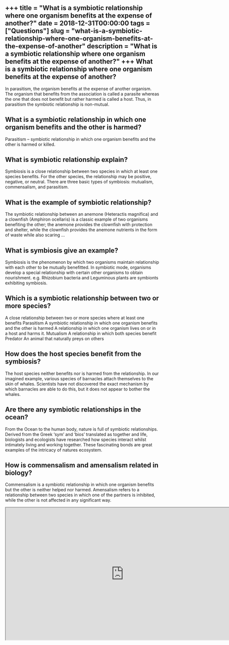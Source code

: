 +++
title = "What is a symbiotic relationship where one organism benefits at the expense of another?"
date = 2018-12-31T00:00:00
tags = ["Questions"]
slug = "what-is-a-symbiotic-relationship-where-one-organism-benefits-at-the-expense-of-another"
description = "What is a symbiotic relationship where one organism benefits at the expense of another?"
+++
What is a symbiotic relationship where one organism benefits at the expense of another?
---------------------------------------------------------------------------------------

In parasitism, the organism benefits at the expense of another organism. The organism that benefits from the association is called a parasite whereas the one that does not benefit but rather harmed is called a host. Thus, in parasitism the symbiotic relationship is non-mutual.

What is a symbiotic relationship in which one organism benefits and the other is harmed?
----------------------------------------------------------------------------------------

Parasitism – symbiotic relationship in which one organism benefits and the other is harmed or killed.

What is symbiotic relationship explain?
---------------------------------------

Symbiosis is a close relationship between two species in which at least one species benefits. For the other species, the relationship may be positive, negative, or neutral. There are three basic types of symbiosis: mutualism, commensalism, and parasitism.

What is the example of symbiotic relationship?
----------------------------------------------

The symbiotic relationship between an anemone (Heteractis magnifica) and a clownfish (Amphiron ocellaris) is a classic example of two organisms benefiting the other; the anemone provides the clownfish with protection and shelter, while the clownfish provides the anemone nutrients in the form of waste while also scaring …

What is symbiosis give an example?
----------------------------------

Symbiosis is the phenomenon by which two organisms maintain relationship with each other to be mutually benefitted. In symbiotic mode, organisms develop a special relationship with certain other organisms to obtain nourishment. e.g. Rhizobium bacteria and Leguminous plants are symbionts exhibiting symbiosis.

Which is a symbiotic relationship between two or more species?
--------------------------------------------------------------

A close relationship between two or more species where at least one benefits Parasitism A symbiotic relationship in which one organism benefits and the other is harmed A relationship in which one organism lives on or in a host and harms it. Mutualism A relationship in which both species benefit Predator An animal that naturally preys on others

How does the host species benefit from the symbiosis?
-----------------------------------------------------

The host species neither benefits nor is harmed from the relationship. In our imagined example, various species of barnacles attach themselves to the skin of whales. Scientists have not discovered the exact mechanism by which barnacles are able to do this, but it does not appear to bother the whales.

Are there any symbiotic relationships in the ocean?
---------------------------------------------------

From the Ocean to the human body, nature is full of symbiotic relationships. Derived from the Greek ‘sym’ and ‘bios’ translated as together and life, biologists and ecologists have researched how species interact whilst intimately living and working together. These fascinating bonds are great examples of the intricacy of natures ecosystem.

How is commensalism and amensalism related in biology?
------------------------------------------------------

Commensalism is a symbiotic relationship in which one organism benefits but the other is neither helped nor harmed. Amensalism refers to a relationship between two species in which one of the partners is inhibited, while the other is not affected in any significant way.

<iframe allow="accelerometer; autoplay; clipboard-write; encrypted-media; gyroscope; picture-in-picture" allowfullscreen="" class="__youtube_prefs__  epyt-is-override  no-lazyload" data-no-lazy="1" data-origheight="433" data-origwidth="770" data-skipgform_ajax_framebjll="" height="433" id="_ytid_95998" loading="lazy" src="https://www.youtube.com/embed/nqPhY1-4f_0?enablejsapi=1&autoplay=0&cc_load_policy=0&cc_lang_pref=&iv_load_policy=1&loop=0&modestbranding=0&rel=1&fs=1&playsinline=0&autohide=2&theme=dark&color=red&controls=1&" title="YouTube player" width="770"></iframe>